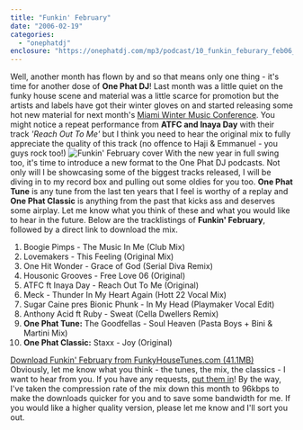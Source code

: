```yaml
---
title: "Funkin' February"
date: "2006-02-19"
categories: 
  - "onephatdj"
enclosure: "https://onephatdj.com/mp3/podcast/10_funkin_feburary_feb06_192kbps.mp3 "
---
```


Well, another month has flown by and so that means only one thing - it's time for another dose of **One Phat DJ**! Last month was a little quiet on the funky house scene and material was a little scarce for promotion but the artists and labels have got their winter gloves on and started releasing some hot new material for next month's [Miami Winter Music Conference](https://www.wmcon.com/). You might notice a repeat performance from **ATFC and Inaya Day** with their track _'Reach Out To Me'_ but I think you need to hear the original mix to fully appreciate the quality of this track (no offence to Haji & Emmanuel - you guys rock too!) ![Funkin' February cover](https://www.simonjobling.com/wp-content/uploads/2006/02/funkin_february_cover_300px.gif) With the new year in full swing too, it's time to introduce a new format to the One Phat DJ podcasts. Not only will I be showcasing some of the biggest tracks released, I will be diving in to my record box and pulling out some oldies for you too. **One Phat Tune** is any tune from the last ten years that I feel is worthy of a replay and **One Phat Classic** is anything from the past that kicks ass and deserves some airplay. Let me know what you think of these and what you would like to hear in the future. Below are the tracklistings of **Funkin' February**, followed by a direct link to download the mix.

1. Boogie Pimps - The Music In Me (Club Mix)
2. Lovemakers - This Feeling (Original Mix)
3. One Hit Wonder - Grace of God (Serial Diva Remix)
4. Housonic Grooves - Free Love 06 (Original)
5. ATFC ft Inaya Day - Reach Out To Me (Original)
6. Meck - Thunder In My Heart Again (Hott 22 Vocal Mix)
7. Sugar Caine pres Bionic Phunk - In My Head (Playmaker Vocal Edit)
8. Anthony Acid ft Ruby - Sweat (Cella Dwellers Remix)
9. **One Phat Tune:** The Goodfellas - Soul Heaven (Pasta Boys + Bini & Martini Mix)
10. **One Phat Classic:** Staxx - Joy (Original)

[Download Funkin' February from FunkyHouseTunes.com (41.1MB)](https://www.funkyhousetunes.com/mp3/onephatdj/funkin_february.mp3) Obviously, let me know what you think - the tunes, the mix, the classics - I want to hear from you. If you have any requests, [put them in](/?p=101#comments)! By the way, I've taken the compression rate of the mix down this month to 96kbps to make the downloads quicker for you and to save some bandwidth for me. If you would like a higher quality version, please let me know and I'll sort you out.
